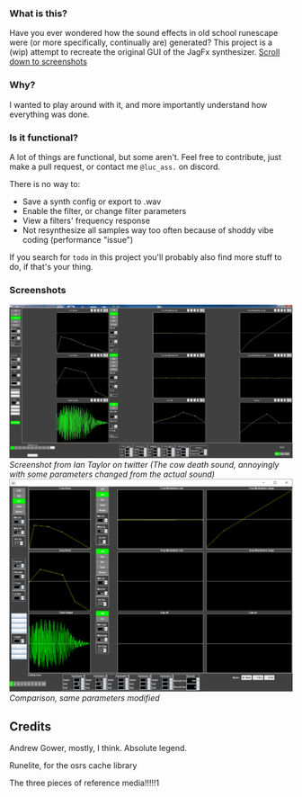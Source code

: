### What is this?

Have you ever wondered how the sound effects in old school runescape were (or more specifically, continually are) generated? This project is a (wip) attempt to recreate the original GUI of the JagFx synthesizer. [Scroll down to screenshots](#Screenshots)

### Why?

I wanted to play around with it, and more importantly understand how everything was done.

### Is it functional?

A lot of things are functional, but some aren't. Feel free to contribute, just make a pull request, or contact me `@luc_ass.` on discord.

There is no way to:
* Save a synth config or export to .wav
* Enable the filter, or change filter parameters
* View a filters' frequency response
* Not resynthesize all samples way too often because of shoddy vibe coding (performance "issue")

If you search for `todo` in this project you'll probably also find more stuff to do, if that's your thing.

### Screenshots

![A screenshot of the original gui (cow)](references/cow_screenshot.jpeg)
_Screenshot from Ian Taylor on twitter (The cow death sound, annoyingly with some parameters changed from the actual sound)_
![A screenshot of my interpretation (cow too)](screenshots/cow_screenshot.png)
_Comparison, same parameters modified_

## Credits

Andrew Gower, mostly, I think. Absolute legend.

Runelite, for the osrs cache library

The three pieces of reference media!!!!!1